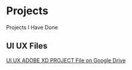 # Projects
Projects I Have Done


## UI UX Files
[UI UX ADOBE XD PROJECT File on Google Drive](https://drive.google.com/file/d/1AfKuC-p6tDb9VO2D3XI3oOPmOKfHdarr/view?usp=drive_link)
